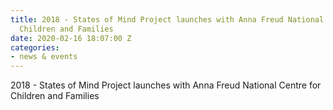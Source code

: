 ```yaml
---
title: 2018 - States of Mind Project launches with Anna Freud National Centre for
  Children and Families
date: 2020-02-16 18:07:00 Z
categories:
- news & events
---
```


2018 - States of Mind Project launches with Anna Freud National Centre for Children and Families